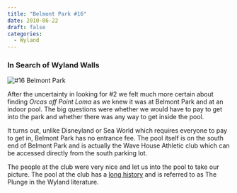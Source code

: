 ```yaml
---
title: "Belmont Park #16"
date: 2010-06-22
draft: false
categories:
  - Wyland
---
```

### In Search of Wyland Walls

![#16 Belmont Park](../images/16-belmontpark.jpeg)

After the uncertainty in looking for #2 we felt much more certain about finding _Orcas off Point Loma_ as we knew it was at Belmont Park and at an indoor pool. The big questions were whether we would have to pay to get into the park and whether there was any way to get inside the pool.

It turns out, unlike Disneyland or Sea World which requires everyone to pay to get in, Belmont Park has no entrance fee. The pool itself is on the south end of Belmont Park and is actually the Wave House Athletic club which can be accessed directly from the south parking lot.

The people at the club were very nice and let us into the pool to take our picture. The pool at the club has a [long history](http://wavehouseathleticclub.com/?page_id=22) and is referred to as The Plunge in the Wyland literature.
